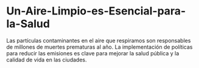 # Un-Aire-Limpio-es-Esencial-para-la-Salud
Las partículas contaminantes en el aire que respiramos son responsables de millones de muertes prematuras al año. La implementación de políticas para reducir las emisiones es clave para mejorar la salud pública y la calidad de vida en las ciudades.
